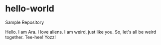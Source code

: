 # hello-world
Sample Repository

Hello. I am Ara. I love aliens. I am weird, just like you. So, let's all be weird together. Tee-hee!
Yozz!
